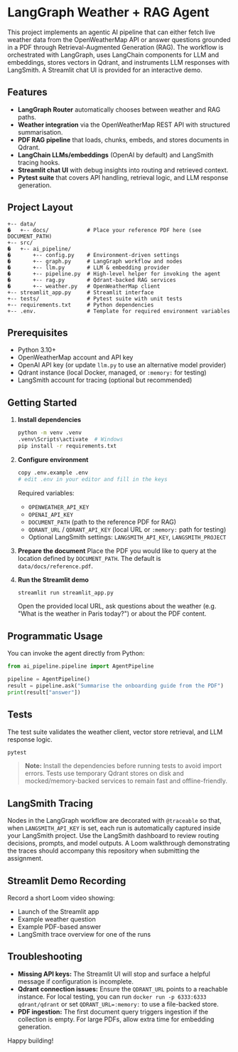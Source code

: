 # LangGraph Weather + RAG Agent

This project implements an agentic AI pipeline that can either fetch live weather data from the OpenWeatherMap API or answer questions grounded in a PDF through Retrieval-Augmented Generation (RAG). The workflow is orchestrated with LangGraph, uses LangChain components for LLM and embeddings, stores vectors in Qdrant, and instruments LLM responses with LangSmith. A Streamlit chat UI is provided for an interactive demo.

## Features
- **LangGraph Router** automatically chooses between weather and RAG paths.
- **Weather integration** via the OpenWeatherMap REST API with structured summarisation.
- **PDF RAG pipeline** that loads, chunks, embeds, and stores documents in Qdrant.
- **LangChain LLMs/embeddings** (OpenAI by default) and LangSmith tracing hooks.
- **Streamlit chat UI** with debug insights into routing and retrieved context.
- **Pytest suite** that covers API handling, retrieval logic, and LLM response generation.

## Project Layout
```
+-- data/
�   +-- docs/            # Place your reference PDF here (see DOCUMENT_PATH)
+-- src/
�   +-- ai_pipeline/
�       +-- config.py    # Environment-driven settings
�       +-- graph.py     # LangGraph workflow and nodes
�       +-- llm.py       # LLM & embedding provider
�       +-- pipeline.py  # High-level helper for invoking the agent
�       +-- rag.py       # Qdrant-backed RAG services
�       +-- weather.py   # OpenWeatherMap client
+-- streamlit_app.py     # Streamlit interface
+-- tests/               # Pytest suite with unit tests
+-- requirements.txt     # Python dependencies
+-- .env.                # Template for required environment variables
```

## Prerequisites
- Python 3.10+
- OpenWeatherMap account and API key
- OpenAI API key (or update `llm.py` to use an alternative model provider)
- Qdrant instance (local Docker, managed, or `:memory:` for testing)
- LangSmith account for tracing (optional but recommended)

## Getting Started
1. **Install dependencies**
   ```bash
   python -m venv .venv
   .venv\Scripts\activate  # Windows
   pip install -r requirements.txt
   ```

2. **Configure environment**
   ```bash
   copy .env.example .env
   # edit .env in your editor and fill in the keys
   ```

   Required variables:
   - `OPENWEATHER_API_KEY`
   - `OPENAI_API_KEY`
   - `DOCUMENT_PATH` (path to the reference PDF for RAG)
   - `QDRANT_URL` / `QDRANT_API_KEY` (local URL or `:memory:` path for testing)
   - Optional LangSmith settings: `LANGSMITH_API_KEY`, `LANGSMITH_PROJECT`

3. **Prepare the document**
   Place the PDF you would like to query at the location defined by `DOCUMENT_PATH`. The default is `data/docs/reference.pdf`.

4. **Run the Streamlit demo**
   ```bash
   streamlit run streamlit_app.py
   ```
   Open the provided local URL, ask questions about the weather (e.g. "What is the weather in Paris today?") or about the PDF content.

## Programmatic Usage
You can invoke the agent directly from Python:
```python
from ai_pipeline.pipeline import AgentPipeline

pipeline = AgentPipeline()
result = pipeline.ask("Summarise the onboarding guide from the PDF")
print(result["answer"])
```

## Tests
The test suite validates the weather client, vector store retrieval, and LLM response logic.
```bash
pytest
```

> **Note:** Install the dependencies before running tests to avoid import errors. Tests use temporary Qdrant stores on disk and mocked/memory-backed services to remain fast and offline-friendly.

## LangSmith Tracing
Nodes in the LangGraph workflow are decorated with `@traceable` so that, when `LANGSMITH_API_KEY` is set, each run is automatically captured inside your LangSmith project. Use the LangSmith dashboard to review routing decisions, prompts, and model outputs. A Loom walkthrough demonstrating the traces should accompany this repository when submitting the assignment.

## Streamlit Demo Recording
Record a short Loom video showing:
- Launch of the Streamlit app
- Example weather question
- Example PDF-based answer
- LangSmith trace overview for one of the runs

## Troubleshooting
- **Missing API keys:** The Streamlit UI will stop and surface a helpful message if configuration is incomplete.
- **Qdrant connection issues:** Ensure the `QDRANT_URL` points to a reachable instance. For local testing, you can run `docker run -p 6333:6333 qdrant/qdrant` or set `QDRANT_URL=:memory:` to use a file-backed store.
- **PDF ingestion:** The first document query triggers ingestion if the collection is empty. For large PDFs, allow extra time for embedding generation.

Happy building!
